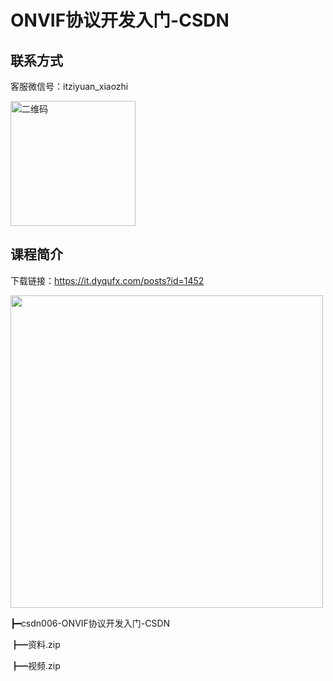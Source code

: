 # ONVIF协议开发入门-CSDN

## 联系方式

客服微信号：itziyuan_xiaozhi

<img src="https://ziyuanyun.oss-cn-guangzhou.aliyuncs.com/common/20240614073449/666b82192834a.jpg" width="200" height="200" alt="二维码">

## 课程简介

下载链接：https://it.dyqufx.com/posts?id=1452

<img src="https://ziyuanyun.oss-cn-guangzhou.aliyuncs.com/yun/20240515153939/664466bb142ef.jpg" width="500" alt="">

  ┣━csdn006-ONVIF协议开发入门-CSDN

 ┣━资料.zip

 ┣━视频.zip

  